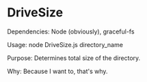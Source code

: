 # DriveSize

Dependencies: Node (obviously), graceful-fs

Usage: node DriveSize.js directory_name

Purpose: Determines total size of the directory.

Why: Because I want to, that's why.